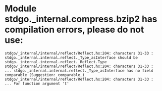 # Module stdgo._internal.compress.bzip2 has compilation errors, please do not use:
```
stdgo/_internal/internal/reflect/Reflect.hx:204: characters 31-33 : stdgo._internal.internal.reflect._Type_asInterface should be stdgo._internal.internal.reflect._Reflect.Type
stdgo/_internal/internal/reflect/Reflect.hx:204: characters 31-33 : ... stdgo._internal.internal.reflect._Type_asInterface has no field comparable (Suggestion: comparable_)
stdgo/_internal/internal/reflect/Reflect.hx:204: characters 31-33 : ... For function argument 't'

```

